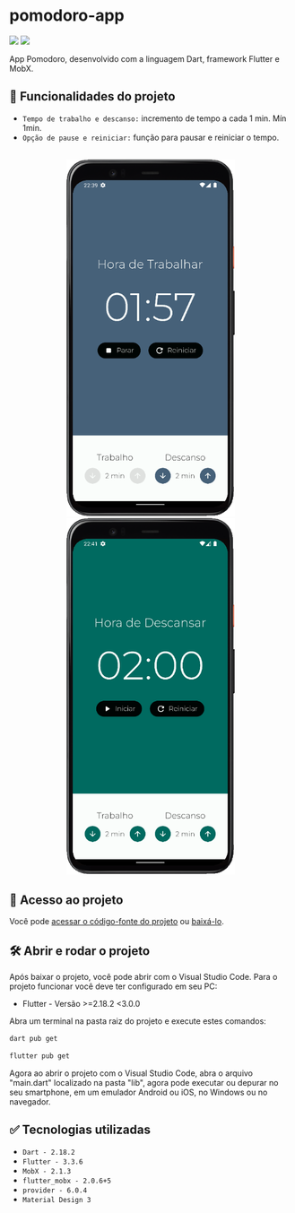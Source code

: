 # pomodoro-app

<p align="left">
   <img src="https://img.shields.io/badge/Status-Conclu%C3%ADdo-brightgreen?style=for-the-badge"/>
   <!-- <img src="https://img.shields.io/badge/Status-Em%20Desenvolvimento-orange?style=for-the-badge"/> -->
   <img src="https://img.shields.io/github/license/GabrielSchiavo/pomodoro-app?color=blue&style=for-the-badge"/>
</p>

App Pomodoro, desenvolvido com a linguagem Dart, framework Flutter e MobX.

## :hammer: Funcionalidades do projeto
* `Tempo de trabalho e descanso:` incremento de tempo a cada 1 min. Mín 1min.
* `Opção de pause e reiniciar:` função para pausar e reiniciar o tempo.

<br>
<div display: inline_block align="center">
   <img src="./assets/images/screenshots/screenshot_01.png" width="300" alt="Screenshot tela hora de trabalhar"/>
   <img src="./assets/images/screenshots/screenshot_02.png" width="300" alt="Screenshot tela hora de descansar"/>
</div>

## :file_folder: Acesso ao projeto
Você pode [acessar o código-fonte do projeto](https://github.com/GabrielSchiavo/pomodoro-app) ou [baixá-lo](https://github.com/GabrielSchiavo/pomodoro-app/archive/refs/heads/main.zip).

## :hammer_and_wrench: Abrir e rodar o projeto
Após baixar o projeto, você pode abrir com o Visual Studio Code. Para o projeto funcionar você deve ter configurado em seu PC:

* Flutter - Versão >=2.18.2 <3.0.0

Abra um terminal na pasta raiz do projeto e execute estes comandos:
```bash
dart pub get
```
```bash
flutter pub get
```

Agora ao abrir o projeto com o Visual Studio Code, abra o arquivo "main.dart" localizado na pasta "lib", agora pode executar ou depurar no seu smartphone, em um emulador Android ou iOS, no Windows ou no navegador.

## :white_check_mark: Tecnologias utilizadas
* `Dart - 2.18.2`
* `Flutter - 3.3.6`
* `MobX - 2.1.3`
* `flutter_mobx - 2.0.6+5`
* `provider - 6.0.4`
* `Material Design 3`
